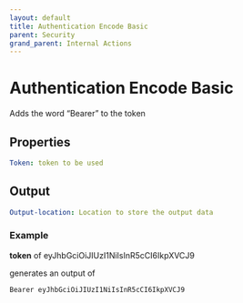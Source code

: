 ```yaml
---
layout: default
title: Authentication Encode Basic
parent: Security
grand_parent: Internal Actions
---
```

# Authentication Encode Basic
Adds the word “Bearer” to the token

## Properties
```yaml
Token: token to be used
```

## Output
```yaml
Output-location: Location to store the output data
```

### Example
**token** of eyJhbGciOiJIUzI1NiIsInR5cCI6IkpXVCJ9

generates an output of
```
Bearer eyJhbGciOiJIUzI1NiIsInR5cCI6IkpXVCJ9
```
